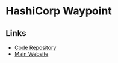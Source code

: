 # HashiCorp Waypoint

## Links

- [Code Repository](https://github.com/hashicorp/waypoint)
- [Main Website](https://waypointproject.io/)
